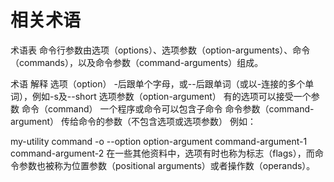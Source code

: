 # 相关术语

术语表
命令行参数由选项（options）、选项参数（option-arguments）、命令（commands），以及命令参数（command-arguments）组成。

术语	解释
选项（option）	-后跟单个字母，或--后跟单词（或以-连接的多个单词），例如-s及--short
选项参数（option-argument）	有的选项可以接受一个参数
命令（command）	一个程序或命令可以包含子命令
命令参数（command-argument）	传给命令的参数（不包含选项或选项参数）
例如：

my-utility command -o --option option-argument command-argument-1 command-argument-2
在一些其他资料中，选项有时也称为标志（flags），而命令参数也被称为位置参数（positional arguments）或者操作数（operands）。
